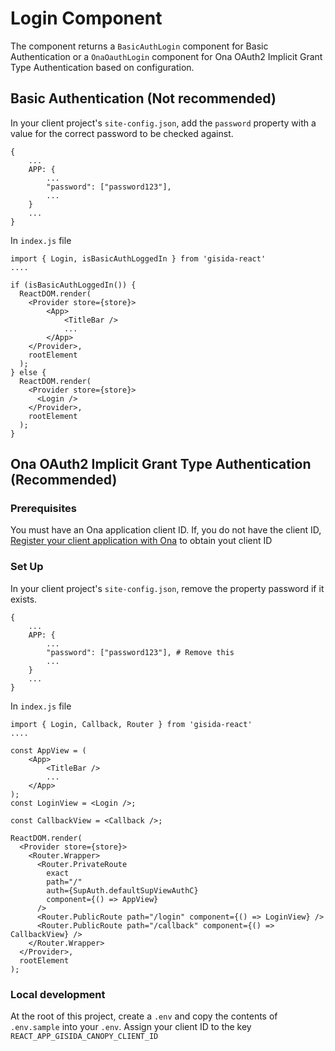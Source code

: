 # Login Component

The component returns a `BasicAuthLogin` component for Basic Authentication or a `OnaOauthLogin` component for
Ona OAuth2 Implicit Grant Type Authentication based on configuration.


## Basic Authentication (Not recommended)

In your client project's `site-config.json`, add the `password` property with a value for
the correct password to be checked against.

```
{
    ...
    APP: {
        ...
        "password": ["password123"],
        ...
    }
    ...
}
```

In `index.js` file

```
import { Login, isBasicAuthLoggedIn } from 'gisida-react'
....

if (isBasicAuthLoggedIn()) {
  ReactDOM.render(
    <Provider store={store}>
        <App>
            <TitleBar />
            ...
        </App>
    </Provider>,
    rootElement
  );
} else {
  ReactDOM.render(
    <Provider store={store}>
      <Login />
    </Provider>,
    rootElement
  );
}
```

## Ona OAuth2 Implicit Grant Type Authentication (Recommended)

### Prerequisites

You must have an Ona application client ID. If, you do not have the client ID, [Register your client application with Ona](https://api.ona.io/static/docs/authentication.html#using-oauth2-with-the-ona-api) to obtain yout client ID


### Set Up

In your client project's `site-config.json`, remove the property password if it exists.

```
{
    ...
    APP: {
        ...
        "password": ["password123"], # Remove this
        ...
    }
    ...
}
```

In `index.js` file

```
import { Login, Callback, Router } from 'gisida-react'
....

const AppView = (
    <App>
        <TitleBar />
        ...
    </App>
);
const LoginView = <Login />;

const CallbackView = <Callback />;

ReactDOM.render(
  <Provider store={store}>
    <Router.Wrapper>
      <Router.PrivateRoute
        exact
        path="/"
        auth={SupAuth.defaultSupViewAuthC}
        component={() => AppView}
      />
      <Router.PublicRoute path="/login" component={() => LoginView} />
      <Router.PublicRoute path="/callback" component={() => CallbackView} />
    </Router.Wrapper>
  </Provider>,
  rootElement
);
```

### Local development

At the root of this project, create a `.env` and copy the contents of `.env.sample` into your `.env`.
Assign your client ID to the key `REACT_APP_GISIDA_CANOPY_CLIENT_ID`